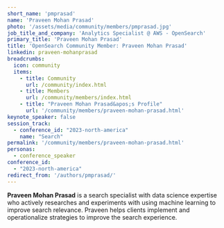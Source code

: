 ```yaml
---
short_name: 'pmprasad'
name: 'Praveen Mohan Prasad'
photo: '/assets/media/community/members/pmprasad.jpg'
job_title_and_company: 'Analytics Specialist @ AWS - OpenSearch'
primary_title: 'Praveen Mohan Prasad'
title: 'OpenSearch Community Member: Praveen Mohan Prasad'
linkedin: praveen-mohanprasad
breadcrumbs:
  icon: community
  items:
    - title: Community
      url: /community/index.html
    - title: Members
      url: /community/members/index.html
    - title: "Praveen Mohan Prasad&apos;s Profile"
      url: '/community/members/praveen-mohan-prasad.html'
keynote_speaker: false
session_track: 
  - conference_id: "2023-north-america"
    name: "Search"
permalink: '/community/members/praveen-mohan-prasad.html'
personas:
  - conference_speaker
conference_id:
  - "2023-north-america"
redirect_from: '/authors/pmprasad/'
---
```


**Praveen Mohan Prasad** is a search specialist with data science expertise who actively researches and experiments with using machine learning to improve search relevance. Praveen helps clients implement and operationalize strategies to improve the search experience.